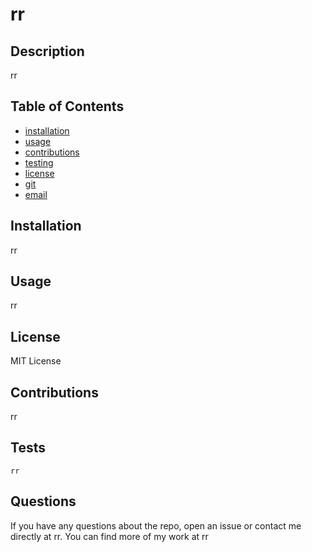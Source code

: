 # rr

  ## Description
  rr
  
  
  ## Table of Contents
  * [installation](#installation)
  * [usage](#usage)
  * [contributions](#contributions)
  * [testing](#testing)
  * [license](#license)
  * [git](#git)
  * [email](#email)
  
  ## Installation
  rr
  
  ## Usage
  rr
  ## License
  MIT License
  ## Contributions
  rr
  ## Tests

    rr
  
  
  
  ## Questions
  If you have any questions about the repo, open an issue or contact me directly at rr. You can find more of my work at rr
